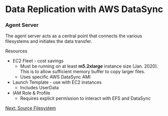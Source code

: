 # Data Replication with AWS DataSync
### Agent Server

The agent server acts as a central point that connects the various filesystems and initiates the data transfer.

Resources
  - EC2 Fleet - cost savings
    - Must be running on at least **m5.2xlarge** instance size (Jan. 2020). This is to allow sufficient memory buffer to copy larger files.
    - Uses specific AWS DataSync AMI
  - Launch Template - use with EC2 instances
    - Includes UserData
  - IAM Role & Profile
    - Requires explicit permission to interact with EFS and DataSync

[Next: Source Filesystem](/docs/source.md)
